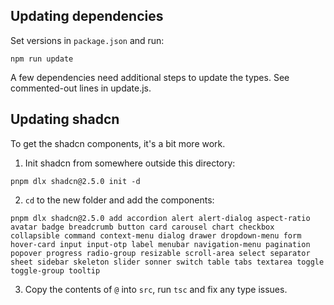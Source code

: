 ## Updating dependencies

Set versions in `package.json` and run:

```
npm run update
```

A few dependencies need additional steps to update the types. See commented-out lines in update.js.

## Updating shadcn

To get the shadcn components, it's a bit more work.

1. Init shadcn from somewhere outside this directory:

```
pnpm dlx shadcn@2.5.0 init -d
```

2. `cd` to the new folder and add the components:

```
pnpm dlx shadcn@2.5.0 add accordion alert alert-dialog aspect-ratio avatar badge breadcrumb button card carousel chart checkbox collapsible command context-menu dialog drawer dropdown-menu form hover-card input input-otp label menubar navigation-menu pagination popover progress radio-group resizable scroll-area select separator sheet sidebar skeleton slider sonner switch table tabs textarea toggle toggle-group tooltip
```

3. Copy the contents of `@` into `src`, run `tsc` and fix any type issues.
